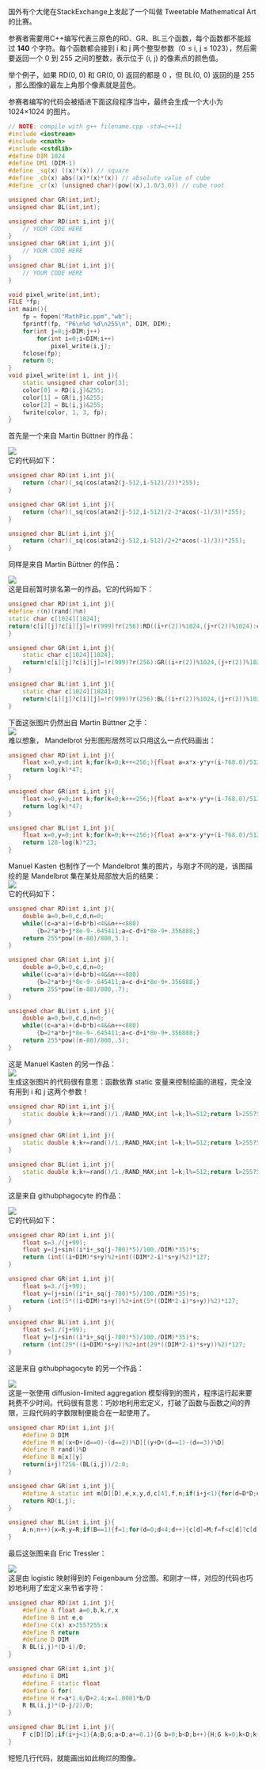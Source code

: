 国外有个大佬在StackExchange上发起了一个叫做 Tweetable Mathematical Art 的比赛。

参赛者需要用C++编写代表三原色的RD、GR、BL三个函数，每个函数都不能超过 **140** 个字符。每个函数都会接到 i 和 j 两个整型参数（0 ≤ i, j ≤ 1023），然后需要返回一个 0 到 255 之间的整数，表示位于 (i, j) 的像素点的颜色值。

举个例子，如果 RD(0, 0) 和 GR(0, 0) 返回的都是 0 ，但 BL(0, 0) 返回的是 255 ，那么图像的最左上角那个像素就是蓝色。

参赛者编写的代码会被插进下面这段程序当中，最终会生成一个大小为 1024×1024 的图片。

```cpp
// NOTE: compile with g++ filename.cpp -std=c++11
#include <iostream>
#include <cmath>
#include <cstdlib>
#define DIM 1024
#define DM1 (DIM-1)
#define _sq(x) ((x)*(x)) // square
#define _cb(x) abs((x)*(x)*(x)) // absolute value of cube
#define _cr(x) (unsigned char)(pow((x),1.0/3.0)) // cube root

unsigned char GR(int,int);
unsigned char BL(int,int);

unsigned char RD(int i,int j){
    // YOUR CODE HERE
}
unsigned char GR(int i,int j){
    // YOUR CODE HERE
}
unsigned char BL(int i,int j){
    // YOUR CODE HERE
}

void pixel_write(int,int);
FILE *fp;
int main(){
    fp = fopen("MathPic.ppm","wb");
    fprintf(fp, "P6\n%d %d\n255\n", DIM, DIM);
    for(int j=0;j<DIM;j++)
        for(int i=0;i<DIM;i++)
            pixel_write(i,j);
    fclose(fp);
    return 0;
}
void pixel_write(int i, int j){
    static unsigned char color[3];
    color[0] = RD(i,j)&255;
    color[1] = GR(i,j)&255;
    color[2] = BL(i,j)&255;
    fwrite(color, 1, 3, fp);
}
```
首先是一个来自 Martin Büttner 的作品：

![](./img/1689136142283-71f6b304-57a3-467c-a608-e2c417f5fe3e.jpeg)<br />它的代码如下：

```cpp
unsigned char RD(int i,int j){
    return (char)(_sq(cos(atan2(j-512,i-512)/2))*255);
}

unsigned char GR(int i,int j){
    return (char)(_sq(cos(atan2(j-512,i-512)/2-2*acos(-1)/3))*255);
}

unsigned char BL(int i,int j){
    return (char)(_sq(cos(atan2(j-512,i-512)/2+2*acos(-1)/3))*255);
}
```
同样是来自 Martin Büttner 的作品：

![](./img/1689136142270-76ce9ca0-5d02-43cd-babe-9c957d317133.jpeg)<br />这是目前暂时排名第一的作品。它的代码如下：

```cpp
unsigned char RD(int i,int j){
#define r(n)(rand()%n)
static char c[1024][1024];
return!c[i][j]?c[i][j]=!r(999)?r(256):RD((i+r(2))%1024,(j+r(2))%1024):c[i][j];
}

unsigned char GR(int i,int j){
    static char c[1024][1024];
    return!c[i][j]?c[i][j]=!r(999)?r(256):GR((i+r(2))%1024,(j+r(2))%1024):c[i][j];
}

unsigned char BL(int i,int j){
    static char c[1024][1024];
    return!c[i][j]?c[i][j]=!r(999)?r(256):BL((i+r(2))%1024,(j+r(2))%1024):c[i][j];
}
```
下面这张图片仍然出自 Martin Büttner 之手：<br />![](./img/1689136142307-45ba1ec9-d205-4362-9831-fb7f5aac414d.jpeg)<br />难以想象， Mandelbrot 分形图形居然可以只用这么一点代码画出：
```cpp
unsigned char RD(int i,int j){
    float x=0,y=0;int k;for(k=0;k++<256;){float a=x*x-y*y+(i-768.0)/512;y=2*x*y+(j-512.0)/512;x=a;if(x*x+y*y>4)break;}
    return log(k)*47;
}

unsigned char GR(int i,int j){
    float x=0,y=0;int k;for(k=0;k++<256;){float a=x*x-y*y+(i-768.0)/512;y=2*x*y+(j-512.0)/512;x=a;if(x*x+y*y>4)break;}
    return log(k)*47;
}

unsigned char BL(int i,int j){
    float x=0,y=0;int k;for(k=0;k++<256;){float a=x*x-y*y+(i-768.0)/512;y=2*x*y+(j-512.0)/512;x=a;if(x*x+y*y>4)break;}
    return 128-log(k)*23;
}
```
Manuel Kasten 也制作了一个 Mandelbrot 集的图片，与刚才不同的是，该图描绘的是 Mandelbrot 集在某处局部放大后的结果：<br />![](./img/1689136142254-af90e924-9092-40b7-b818-ebdb215fce7c.jpeg)<br />它的代码如下：
```cpp
unsigned char RD(int i,int j){
    double a=0,b=0,c,d,n=0;
    while((c=a*a)+(d=b*b)<4&&n++<880)
        {b=2*a*b+j*8e-9-.645411;a=c-d+i*8e-9+.356888;}
    return 255*pow((n-80)/800,3.);
}

unsigned char GR(int i,int j){
    double a=0,b=0,c,d,n=0;
    while((c=a*a)+(d=b*b)<4&&n++<880)
        {b=2*a*b+j*8e-9-.645411;a=c-d+i*8e-9+.356888;}
    return 255*pow((n-80)/800,.7);
}

unsigned char BL(int i,int j){
    double a=0,b=0,c,d,n=0;
    while((c=a*a)+(d=b*b)<4&&n++<880)
        {b=2*a*b+j*8e-9-.645411;a=c-d+i*8e-9+.356888;}
    return 255*pow((n-80)/800,.5);
}
```
这是 Manuel Kasten 的另一作品：<br />![](./img/1689136142312-fb9c4cdc-fa3c-45e5-bc37-53aa991af52a.jpeg)<br />生成这张图片的代码很有意思：函数依靠 static 变量来控制绘画的进程，完全没有用到 i 和 j 这两个参数！
```cpp
unsigned char RD(int i,int j){
    static double k;k+=rand()/1./RAND_MAX;int l=k;l%=512;return l>255?511-l:l;
}

unsigned char GR(int i,int j){
    static double k;k+=rand()/1./RAND_MAX;int l=k;l%=512;return l>255?511-l:l;
}

unsigned char BL(int i,int j){
    static double k;k+=rand()/1./RAND_MAX;int l=k;l%=512;return l>255?511-l:l;
}
```
这是来自 githubphagocyte 的作品：

![](./img/1689136142978-02cef724-657c-4f4a-a0a8-4118924b8539.jpeg)<br />它的代码如下：

```cpp
unsigned char RD(int i,int j){
    float s=3./(j+99);
    float y=(j+sin((i*i+_sq(j-700)*5)/100./DIM)*35)*s;
    return (int((i+DIM)*s+y)%2+int((DIM*2-i)*s+y)%2)*127;
}

unsigned char GR(int i,int j){
    float s=3./(j+99);
    float y=(j+sin((i*i+_sq(j-700)*5)/100./DIM)*35)*s;
    return (int(5*((i+DIM)*s+y))%2+int(5*((DIM*2-i)*s+y))%2)*127;
}

unsigned char BL(int i,int j){
    float s=3./(j+99);
    float y=(j+sin((i*i+_sq(j-700)*5)/100./DIM)*35)*s;
    return (int(29*((i+DIM)*s+y))%2+int(29*((DIM*2-i)*s+y))%2)*127;
}
```
这是来自 githubphagocyte 的另一个作品：

![](./img/1689136143135-705a98ad-6256-4ee5-bf01-098899ece4ae.jpeg)<br />这是一张使用 diffusion-limited aggregation 模型得到的图片，程序运行起来要耗费不少时间。代码很有意思：巧妙地利用宏定义，打破了函数与函数之间的界限，三段代码的字数限制便能合在一起使用了。

```cpp
unsigned char RD(int i,int j){
    #define D DIM
    #define M m[(x+D+(d==0)-(d==2))%D][(y+D+(d==1)-(d==3))%D]
    #define R rand()%D
    #define B m[x][y]
    return(i+j)?256-(BL(i,j))/2:0;
}

unsigned char GR(int i,int j){
    #define A static int m[D][D],e,x,y,d,c[4],f,n;if(i+j<1){for(d=D*D;d;d--){m[d%D][d/D]=d%6?0:rand()%2000?1:255;}for(n=1
    return RD(i,j);
}

unsigned char BL(int i,int j){
    A;n;n++){x=R;y=R;if(B==1){f=1;for(d=0;d<4;d++){c[d]=M;f=f<c[d]?c[d]:f;}if(f>2){B=f-1;}else{++e%=4;d=e;if(!c[e]){B=0;M=1;}}}}}return m[i][j];
}
```
最后这张图来自 Eric Tressler：

![](./img/1689136143170-3301752b-615d-4df2-9a1c-a077eaecfee1.jpeg)<br />这是由 logistic 映射得到的 Feigenbaum 分岔图。和刚才一样，对应的代码也巧妙地利用了宏定义来节省字符：

```cpp
unsigned char RD(int i,int j){
    #define A float a=0,b,k,r,x
    #define B int e,o
    #define C(x) x>255?255:x
    #define R return
    #define D DIM
    R BL(i,j)*(D-i)/D;
}

unsigned char GR(int i,int j){
    #define E DM1
    #define F static float
    #define G for(
    #define H r=a*1.6/D+2.4;x=1.0001*b/D
    R BL(i,j)*(D-j/2)/D;
}

unsigned char BL(int i,int j){
    F c[D][D];if(i+j<1){A;B;G;a<D;a+=0.1){G b=0;b<D;b++){H;G k=0;k<D;k++){x=r*x*(1-x);if(k>D/2){e=a;o=(E*x);c[e][o]+=0.01;}}}}}R C(c[j][i])*i/D;
}
```
短短几行代码，就能画出如此绚烂的图像。
